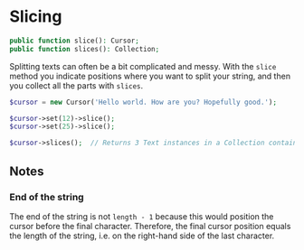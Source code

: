 # Slicing
```php
public function slice(): Cursor;
public function slices(): Collection;
```

Splitting texts can often be a bit complicated and messy. With the ````slice```` method you indicate positions where you want to split your string, and then you collect all the parts with ````slices````.

```php
$cursor = new Cursor('Hello world. How are you? Hopefully good.');

$cursor->set(12)->slice();
$cursor->set(25)->slice();

$cursor->slices();  // Returns 3 Text instances in a Collection containing "Hello world.", "How are you?" and "Hhopefully good."
```

## Notes
### End of the string
The end of the string is not ````length - 1```` because this would position the cursor before the final character. Therefore, the final cursor position equals the length of the string, i.e. on the right-hand side of the last character.
